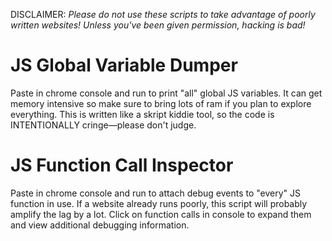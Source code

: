 DISCLAIMER: *Please do not use these scripts to take advantage of poorly written websites!  Unless you've been given permission, hacking is bad!*

# JS Global Variable Dumper
Paste in chrome console and run to print "all" global JS variables. It can get memory intensive so make sure to bring lots of ram if you plan to explore everything. This is written like a skript kiddie tool, so the code is INTENTIONALLY cringe—please don't judge.

# JS Function Call Inspector
Paste in chrome console and run to attach debug events to "every" JS function in use. If a website already runs poorly, this script will probably amplify the lag by a lot. Click on function calls in console to expand them and view additional debugging information.
